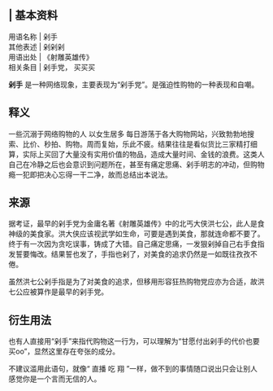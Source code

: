 |  **基本资料**  
---  
用语名称  |  剁手   
其他表述  |  剁剁剁   
用语出处  |  《射雕英雄传》   
相关条目  |  剁手党，  买买买   
  
**剁手** 是一种网络现象，主要表现为“剁手党”。是强迫性购物的一种表现和自嘲。

##  释义

一些沉溺于网络购物的人  以女生居多
每日游荡于各大购物网站，兴致勃勃地搜索、比价、秒拍、购物。周而复始，乐此不疲。结果往往是看似货比三家精打细算，实际上买回了大量没有实用价值的物品，造成大量时间、金钱的浪费。这类人自己在冷静之后也会意识到问题所在，甚至有痛定思痛、剁手明志的冲动，但购物瘾一犯即把决心忘得一干二净，故而总结出本说法。

##  来源

据考证，最早的剁手党为金庸名著《射雕英雄传》中的北丐大侠洪七公，此人是食神级的美食家。洪大侠应该视武学如生命，可要是遇到美食，那就连命都不要了。终于有一次因为贪吃误事，铸成了大错。自己痛定思痛，一发狠剁掉自己右手食指发誓要悔改。结果誓也发了，手指也剁了，对美食的追求仍然是一如既往孜孜不倦。

虽然洪七公剁手指是为了对美食的追求，但移用形容狂热购物党应亦为合适，故洪七公应被算作是最早的剁手党。

##  衍生用法

也有人直接用“剁手”来指代购物这一行为，可以理解为“甘愿付出剁手的代价也要买oo”，显然这里存在夸张的成分。

不建议滥用此语句，就像“  直播  吃  翔  ”一样，做不到的事情随口说出只会让别人感觉你是一个言而无信的人。

